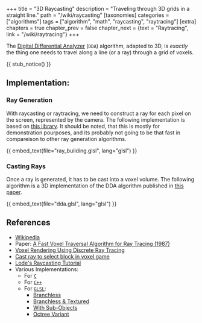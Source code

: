 +++
title = "3D Raycasting"
description = "Traveling through 3D grids in a straight line."
path = "/wiki/raycasting"
[taxonomies]
categories = ["algorithms"]
tags = ["algorithm", "math", "raycasting", "raytracing"]
[extra]
chapters = true
chapter_prev = false
chapter_next = {text = "Raytracing", link = "/wiki/raytracing"}
+++

The [Digital Differential Analyzer](https://en.wikipedia.org/wiki/Digital_differential_analyzer_(graphics_algorithm)) (`DDA`) algorithm,
adapted to 3D, is *exactly* the thing one needs to travel along a line (or a ray) through a grid of voxels.

<!-- more -->

{{ stub_notice() }}
## Implementation:
### Ray Generation
With raycasting or raytracing, we need to construct a ray for each pixel on the screen, represented by the camera. The following implementation is based on [this library](https://github.com/dps/rust-raytracer/tree/main/raytracer). It should be noted, that this is mostly for demonstration pourposes, and its probably not going to be that fast in compareison to other ray generation algorithms.

{{ embed_text(file="ray_building.glsl", lang="glsl") }}

### Casting Rays
Once a ray is generated, it has to be cast into a voxel volume.
The following algorithm is a 3D implementation of the DDA algorithm published in [this paper](http://www.cse.yorku.ca/~amana/research/grid.pdf).

{{ embed_text(file="dda.glsl", lang="glsl") }}

## References

- [Wikipedia](https://en.wikipedia.org/wiki/Digital_differential_analyzer_(graphics_algorithm))
- Paper: [A Fast Voxel Traversal Algorithm for Ray Tracing (1987)](http://www.cse.yorku.ca/~amana/research/grid.pdf)
- [Voxel Rendering Using Discrete Ray Tracing](https://castingrays.blogspot.com/2014/01/voxel-rendering-using-discrete-ray.html)
- [Cast ray to select block in voxel game](https://gamedev.stackexchange.com/a/49423)
- [Lode's Raycasting Tutorial](https://lodev.org/cgtutor/raycasting.html)
- Various Implementations:
  - For [`C`](https://webdocs.cs.ualberta.ca/~graphics/books/GraphicsGems/gemsiv/vox_traverse.c)
  - For [`C++`](https://gist.github.com/garymacindoe/895430c1e53a6e50cb35)
  - For [`GLSL`](https://www.shadertoy.com/view/XddcWn):
    - [Branchless](https://www.shadertoy.com/view/4dX3zl)
    - [Branchless & Textured](https://www.shadertoy.com/view/7dK3D3)
    - [With Sub-Objects](https://www.shadertoy.com/view/7stXzn)
    - [Octree Variant](https://www.shadertoy.com/view/4sVfWw)
